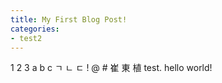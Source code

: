 ```yaml
---
title: My First Blog Post!
categories:
- test2
---
```


1 2 3  a b c ㄱ ㄴ ㄷ ! @ # 崔 東 植 test.
hello world!
